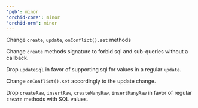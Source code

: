 ```yaml
---
'pqb': minor
'orchid-core': minor
'orchid-orm': minor
---
```


Change `create`, `update`, `onConflict().set` methods

Change `create` methods signature to forbid sql and sub-queries without a callback.

Drop `updateSql` in favor of supporting sql for values in a regular `update`.

Change `onConflict().set` accordingly to the update change.

Drop `createRaw`, `insertRaw`, `createManyRaw`, `insertManyRaw` in favor of regular `create` methods with SQL values.
